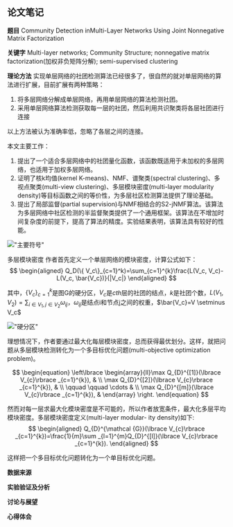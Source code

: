 ## 论文笔记

**题目**
Community Detection inMulti-Layer Networks Using Joint Nonnegative Matrix Factorization

**关键字**
Multi-layer networks;  Community Structure; nonnegative matrix factorization(加权非负矩阵分解); semi-supervised clustering

**理论方法**
实现单层网络的社团检测算法已经很多了，很自然的就对单层网络的算法进行扩展，目前扩展有两种策略：
1. 将多层网络分解成单层网络，再用单层网络的算法检测社团。
2. 采用单层网络算法检测获取每一层的社团，然后利用共识聚类将各层社团进行连接

以上方法被认为准确率低，忽略了各层之间的连接。

本文主要工作：
1. 提出了一个适合多层网络中的社团量化函数，该函数既适用于未加权的多层网络，也适用于加权多层网络。
2. 证明了核k均值(kernel K-means)、NMF、谱聚类(spectral clustering)、多视点聚类(multi-view clustering)、多层模块密度(multi-layer modularity density)等目标函数之间的等价性，为多层社区检测算法提供了理论基础。
3. 提出了局部监督(partial supervision)与NMF相结合的S2-jNMF算法。该算法为多层网络中社区检测的半监督聚类提供了一个通用框架。该算法在不增加时间复杂度的前提下，提高了算法的精度。实验结果表明，该算法具有较好的性能。

!["主要符号"]()

多层模块密度
作者首先定义一个单层网络的模块密度，计算公式如下：
$$
\begin{aligned}
Q_D(\{ V_c\}_{c=1}^k)=\sum_{c=1}^{k}\frac{L(V_c, V_c)-L(V_c, \bar{V_c})}{|V_c|}
\end{aligned}
$$

其中，$\{V_c\}_{c=1}^k$是图G的硬分区，$V_c$是$cth$层的社团的结点，$k$是社团个数，$L(V_1,V_2)=\sum_{i \in V_1, j \in V_2} \omega_{ij}$，$\omega_{ij}$是结点i和节点j之间的权重，$\bar{V_c}=V \setminus V_c$

!["硬分区"]()

理想情况下，作者要通过最大化每层模块密度，总而获得最优划分。这样，就把问题从多层模块检测转化为一个多目标优化问题(multi-objective optimization problem)。

$$
\begin{equation} \left\lbrace \begin{array}{ll}\max Q_{D}^{[1]}(\lbrace V_{c}\rbrace _{c=1}^{k}), & \\ \max Q_{D}^{[2]}(\lbrace V_{c}\rbrace _{c=1}^{k}), & \\ \qquad \qquad \cdots & \\ \max Q_{D}^{[m]}(\lbrace V_{c}\rbrace _{c=1}^{k}), & \end{array} \right. \end{equation}
$$

然而对每一层求最大化模块密度是不可能的，所以作者放宽条件，最大化多层平均模块密度。多层模块密度定义(multi-layer modular- ity density)如下:
$$
\begin{aligned}
Q_{D}^{\mathcal {G}}(\lbrace V_{c}\rbrace _{c=1}^{k})=\frac{1}{m}\sum _{l=1}^{m}Q_{D}^{[l]}(\lbrace V_{c}\rbrace _{c=1}^{k}).
\end{aligned}
$$

这样把一个多目标优化问题转化为一个单目标优化问题。

**数据来源**

**实验验证及分析**

**讨论与展望**


**心得体会**


